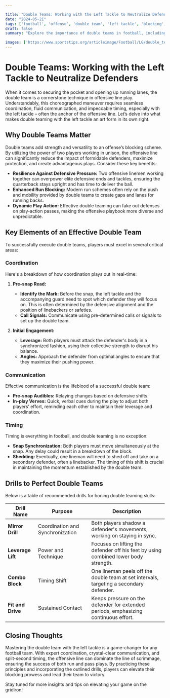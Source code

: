 ```yaml
---

title: "Double Teams: Working with the Left Tackle to Neutralize Defenders"
date: "2024-05-21"
tags: ['football', 'offense', 'double team', 'left tackle', 'blocking', 'line play', 'strategy', 'coaching']
draft: false
summary: "Explore the importance of double teams in football, including the coordination, communication, and timing necessary to effectively neutralize defenders alongside the left tackle."

images: ['https://www.sportstips.org/articleimage/Football/LG/double_teams_working_with_the_left_tackle_to_neutralize_defenders.webp']
---
```


# Double Teams: Working with the Left Tackle to Neutralize Defenders

When it comes to securing the pocket and opening up running lanes, the double team is a cornerstone technique in offensive line play. Understandably, this choreographed maneuver requires seamless coordination, fluid communication, and impeccable timing, especially with the left tackle – often the anchor of the offensive line. Let’s delve into what makes double teaming with the left tackle an art form in its own right.

## Why Double Teams Matter

Double teams add strength and versatility to an offense’s blocking scheme. By utilizing the power of two players working in unison, the offensive line can significantly reduce the impact of formidable defenders, maximize protection, and create advantageous plays. Consider these key benefits:

- **Resilience Against Defensive Pressure:** Two offensive linemen working together can overpower elite defensive ends and tackles, ensuring the quarterback stays upright and has time to deliver the ball.
- **Enhanced Run Blocking:** Modern run schemes often rely on the push and mobility provided by double teams to create gaps and lanes for running backs.
- **Dynamic Play Action:** Effective double teaming can fake out defenses on play-action passes, making the offensive playbook more diverse and unpredictable.

## Key Elements of an Effective Double Team

To successfully execute double teams, players must excel in several critical areas:

### Coordination

Here's a breakdown of how coordination plays out in real-time:

1. **Pre-snap Read:**
    - **Identify the Mark:** Before the snap, the left tackle and the accompanying guard need to spot which defender they will focus on. This is often determined by the defensive alignment and the position of linebackers or safeties.
    - **Call Signals:** Communicate using pre-determined calls or signals to set up the double team.

2. **Initial Engagement:**
    - **Leverage:** Both players must attack the defender's body in a synchronized fashion, using their collective strength to disrupt his balance.
    - **Angles:** Approach the defender from optimal angles to ensure that they maximize their pushing power.

### Communication

Effective communication is the lifeblood of a successful double team:

- **Pre-snap Audibles:** Relaying changes based on defensive shifts.
- **In-play Verves:** Quick, verbal cues during the play to adjust both players’ effort, reminding each other to maintain their leverage and coordination.

### Timing

Timing is everything in football, and double teaming is no exception:

- **Snap Synchronization:** Both players must move simultaneously at the snap. Any delay could result in a breakdown of the block.
- **Shedding:** Eventually, one lineman will need to shed off and take on a secondary defender, often a linebacker. The timing of this shift is crucial in maintaining the momentum established by the double team.

## Drills to Perfect Double Teams

Below is a table of recommended drills for honing double teaming skills:

| Drill Name       | Purpose                             | Description                                                                              |
|------------------|-------------------------------------|------------------------------------------------------------------------------------------|
| **Mirror Drill** | Coordination and Synchronization    | Both players shadow a defender's movements, working on staying in sync.                  |
| **Leverage Lift**| Power and Technique                 | Focuses on lifting the defender off his feet by using combined lower body strength.       |
| **Combo Block**  | Timing Shift                        | One lineman peels off the double team at set intervals, targeting a secondary defender.   |
| **Fit and Drive**| Sustained Contact                   | Keeps pressure on the defender for extended periods, emphasizing continuous effort.       |

## Closing Thoughts

Mastering the double team with the left tackle is a game-changer for any football team. With expert coordination, crystal-clear communication, and split-second timing, the offensive line can dominate the line of scrimmage, ensuring the success of both run and pass plays. By practicing these principles and incorporating the outlined drills, players can elevate their blocking prowess and lead their team to victory.

Stay tuned for more insights and tips on elevating your game on the gridiron!
```
